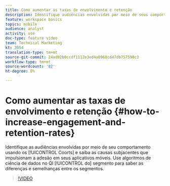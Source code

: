 ```yaml
---
title: Como aumentar as taxas de envolvimento e retenção
description: Identifique audiências envolvidas por meio de seus comportamentos usando Coorts e saiba as causas subjacentes que geram aderência em seus aplicativos móveis. Use algoritmos de ciência de dados no QI do segmento para saber as diferenças e as semelhanças entre os segmentos.
feature: workspace basics
topics: mobile
audience: analyst
activity: use
doc-type: feature video
team: Technical Marketing
kt: 3054
translation-type: tm+mt
source-git-commit: 24ad92b0ccdf1112e3ed4a0968cd47db757598c3
workflow-type: tm+mt
source-wordcount: '82'
ht-degree: 0%

---
```



# Como aumentar as taxas de envolvimento e retenção {#how-to-increase-engagement-and-retention-rates}

Identifique as audiências envolvidas por meio de seu comportamento usando os [!UICONTROL Coorts] e saiba as causas subjacentes que impulsionam a adesão em seus aplicativos móveis. Use algoritmos de ciência de dados no QI [!UICONTROL do] segmento para saber as diferenças e semelhanças entre os segmentos.

>[!VIDEO](https://video.tv.adobe.com/v/27825/?quality=12)
